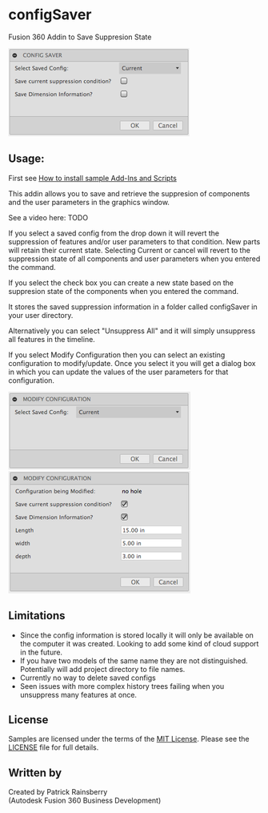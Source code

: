 # configSaver
Fusion 360 Addin to Save Suppresion State

![Config Saver Dialog](./resources/configSaverUI.png)
## Usage:
First see [How to install sample Add-Ins and Scripts](https://rawgit.com/AutodeskFusion360/AutodeskFusion360.github.io/master/Installation.html)

This addin allows you to save and retrieve the suppresion of components and the user parameters in the graphics window.

See a video here: TODO

If you select a saved config from the drop down it will revert the suppression of features and/or user parameters to that condition.  New parts will retain their current state.  Selecting Current or cancel will revert to the suppression state of all components and user parameters when you entered the command.

If you select the check box you can create a new state based on the suppresion state of the components when you entered the command.

It stores the saved suppression information in a folder called configSaver in your user directory.  

Alternatively you can select "Unsuppress All"  and it will simply unsuppress all features in the timeline.  

If you select Modify Configuration then you can select an existing configuration to modify/update.  Once you select it you will get a dialog box in which you can update the values of the user parameters for that configuration.

![Modify Configuration Dialog](./resources/MC_1.png)
![Modify Configuration Dialog](./resources/MC_2.png)

## Limitations
  * Since the config information is stored locally it will only be available on the computer it was created.  Looking to add some kind of cloud support in the future.
  * If you have two models of the same name they are not distinguished. Potentially will add project directory to file names.
  * Currently no way to delete saved configs
  * Seen issues with more complex history trees failing when you unsuppress many features at once.

## License
Samples are licensed under the terms of the [MIT License](http://opensource.org/licenses/MIT). Please see the [LICENSE](LICENSE) file for full details.

## Written by

Created by Patrick Rainsberry <br /> (Autodesk Fusion 360 Business Development)
